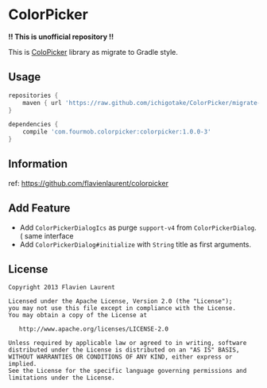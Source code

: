 ColorPicker
==================

 **!! This is unofficial repository !!**

This is [ColoPicker](https://github.com/flavienlaurent/colorpicker) library as migrate to Gradle style.


Usage
-----------

``` Groovy
repositories {
    maven { url 'https://raw.github.com/ichigotake/ColorPicker/migrate-to-gradle/repository' }
}

dependencies {
    compile 'com.fourmob.colorpicker:colorpicker:1.0.0-3'
}
```


Information
-----------

ref: https://github.com/flavienlaurent/colorpicker


Add Feature
-----------

- Add `ColorPickerDialogIcs` as purge `support-v4` from `ColorPickerDialog`. ( same interface
- Add `ColorPickerDialog#initialize` with `String` title as first arguments.


License
-----------

    Copyright 2013 Flavien Laurent

    Licensed under the Apache License, Version 2.0 (the "License");
    you may not use this file except in compliance with the License.
    You may obtain a copy of the License at

       http://www.apache.org/licenses/LICENSE-2.0

    Unless required by applicable law or agreed to in writing, software
    distributed under the License is distributed on an "AS IS" BASIS,
    WITHOUT WARRANTIES OR CONDITIONS OF ANY KIND, either express or implied.
    See the License for the specific language governing permissions and
    limitations under the License.

